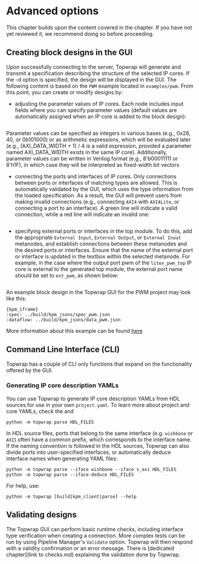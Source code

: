 # Advanced options

This chapter builds upon the content covered in the [](getting_started.md#getting-started) chapter. If you have not yet reviewed it, we recommend doing so before proceeding.

## Creating block designs in the GUI

Upon successfully connecting to the server, Topwrap will generate and transmit a specification describing the structure of the selected IP cores. If the -d option is specified, the design will be displayed in the GUI. The following content is based on the `PWM` example located in `examples/pwm`. From this point, you can create or modify designs by:

* adjusting the parameter values of IP cores. Each node includes input fields where you can specify parameter values (default values are automatically assigned when an IP core is added to the block design):

```{image} img/node_parameters.png
```

Parameter values can be specified as integers in various bases (e.g., 0x28, 40, or 0b101000) or as arithmetic expressions, which will be evaluated later (e.g., (AXI_DATA_WIDTH + 1) / 4 is a valid expression, provided a parameter named AXI_DATA_WIDTH exists in the same IP core). Additionally, parameter values can be written in Verilog format (e.g., 8'b00011111 or 8'h1F), in which case they will be interpreted as fixed-width bit vectors

* connecting the ports and interfaces of IP cores. Only connections between ports or interfaces of matching types are allowed. This is automatically validated by the GUI, which uses the type information from the loaded specification. As a result, the GUI will prevent users from making invalid connections (e.g., connecting `AXI4` with `AXI4Lite`, or connecting a port to an interface). A green line will indicate a valid connection, while a red line will indicate an invalid one:

```{image} img/invalid_connection.png
```

* specifying external ports or interfaces in the top module. To do this, add the appropriate `External Input`, `External Output`, or `External Inout` metanodes, and establish connections between these metanodes and the desired ports or interfaces. Ensure that the name of the external port or interface is updated in the textbox within the selected metanode. For example, in the case where the output port pwm of the `litex_pwm_top` IP core is external to the generated top module, the external port name should be set to `ext_pwm`, as shown below:


```{image} img/external_port.png
```

An example block design in the Topwrap GUI for the PWM project may look like this:

```
{kpm_iframe}
:spec: ../build/kpm_jsons/spec_pwm.json
:dataflow: ../build/kpm_jsons/data_pwm.json
```

More information about this example can be found [here](https://antmicro.github.io/topwrap/examples.html#pwm)

## Command Line Interface (CLI)

Topwrap has a couple of CLI only functions that expand on the functionality offered by the GUI.

### Generating IP core description YAMLs

You can use Topwrap to generate IP core description YAMLs from HDL sources for use in your own `project.yaml`.
To learn more about project and core YAMLs, check the [](description_files.md#design-description) and [](description_files.md#ip-description-files)

```
python -m topwrap parse HDL_FILES
```

In HDL source files, ports that belong to the same interface (e.g. `wishbone` or `AXI`) often have a common prefix, which corresponds to the interface name. If the naming convention is followed in the HDL sources, Topwrap can also divide ports into user-specified interfaces, or automatically deduce interface names when generating YAML files:

```
python -m topwrap parse --iface wishbone --iface s_axi HDL_FILES
python -m topwrap parse --iface-deduce HDL_FILES
```

For help, use:

```
python -m topwrap [build|kpm_client|parse] --help
```

## Validating designs

The Topwrap GUI can perform basic runtime checks, including interface type verification when creating a connection. More complex tests can be run by using Pipeline Manager's `Validate` option. Topwrap will then respond with a validity confirmation or an error message. There is [dedicated chapter](link to checks.md) explaining the validation done by Topwrap.

